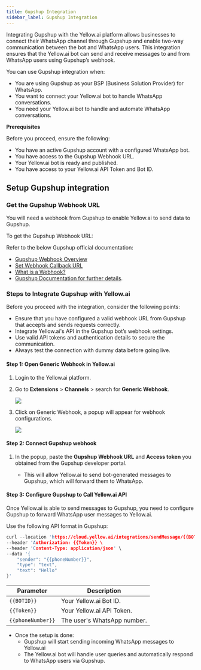 ```yaml
---
title: Gupshup Integration
sidebar_label: Gupshup Integration
---
```



Integrating Gupshup with the Yellow.ai platform allows businesses to connect their WhatsApp channel through Gupshup and enable two-way communication between the bot and WhatsApp users. This integration ensures that the Yellow.ai bot can send and receive messages to and from WhatsApp users using Gupshup’s webhook.

You can use Gupshup integration when:

* You are using Gupshup as your BSP (Business Solution Provider) for WhatsApp.
* You want to connect your Yellow.ai bot to handle WhatsApp conversations.
* You need your Yellow.ai bot to handle and automate WhatsApp conversations.

**Prerequisites**

Before you proceed, ensure the following:

* You have an active Gupshup account with a configured WhatsApp bot.
* You have access to the Gupshup Webhook URL.
* Your Yellow.ai bot is ready and published.
* You have access to your Yellow.ai API Token and Bot ID.

## Setup Gupshup integration

### Get the Gupshup Webhook URL

You will need a webhook from Gupshup to enable Yellow.ai to send data to Gupshup.

To get the Gupshup Webhook URL:

Refer to the below Gupshup official documentation:

* [Gupshup Webhook Overview](https://docs.gupshup.io/docs/webhooks-2)
* [Set Webhook Callback URL](https://docs.gupshup.io/docs/set-webhookcallback-url)
* [What is a Webhook?](https://docs.gupshup.io/docs/what-is-a-webhook)
* [Gupshup Documentation for further details](https://www.gupshup.io/developer/guide?name=international-sms-api-documentation-en).

### Steps to Integrate Gupshup with Yellow.ai

Before you proceed with the integration, consider the following points:
* Ensure that you have configured a valid webhook URL from Gupshup that accepts and sends requests correctly.
* Integrate Yellow.ai's API in the Gupshup bot’s webhook settings.
* Use valid API tokens and authentication details to secure the communication.
* Always test the connection with dummy data before going live.


#### Step 1: Open Generic Webhook in Yellow.ai

1. Login to the Yellow.ai platform.

2. Go to **Extensions** > **Channels** > search for **Generic Webhook**.

   ![](https://cdn.yellowmessenger.com/assets/yellow-docs/generic-webhook.png)

2. Click on Generic Webhook, a popup will appear for webhook configurations.

   ![](https://cdn.yellowmessenger.com/assets/yellow-docs/genericURL.png)

#### Step 2: Connect Gupshup webhook

1. In the popup, paste the **Gupshup Webhook URL** and **Access token** you obtained from the Gupshup developer portal.

    * This will allow Yellow.ai to send bot-generated messages to Gupshup, which will forward them to WhatsApp.

#### Step 3: Configure Gupshup to Call Yellow.ai API

  Once Yellow.ai is able to send messages to Gupshup, you need to configure Gupshup to forward WhatsApp user messages to Yellow.ai.

  Use the following API format in Gupshup:

```c
curl --location 'https://cloud.yellow.ai/integrations/sendMessage/{{BOTID}} \
--header 'Authorization: {{Token}} \
--header 'Content-Type: application/json' \
--data '{
    "sender": "{{phoneNumber}}",
    "type": "text",
    "text": "Hello"
}'
```    

Parameter | Description
-------- | ------------
`{{BOTID}}` | Your Yellow.ai Bot ID.
`{{Token}}` | Your Yellow.ai API Token.
`{{phoneNumber}}` | The user's WhatsApp number.

* Once the setup is done:
    * Gupshup will start sending incoming WhatsApp messages to Yellow.ai
    * The Yellow.ai bot will handle user queries and automatically respond to WhatsApp users via Gupshup.




